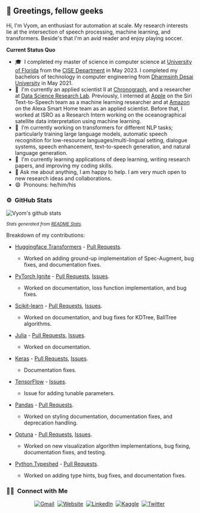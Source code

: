 ## 🖖 Greetings, fellow geeks 
Hi, I'm Vyom, an enthusiast for automation at scale. My research interests lie at the intersection of speech processing, machine learning, and transformers. Beside's that I'm an avid reader and enjoy playing soccer.

<b>Current Status Quo</b>
- 🎓 &nbsp;I completed my master of science in computer science at [University of Florida](https://www.ufl.edu/) from the [CISE Department](https://www.cise.ufl.edu/) in May 2023. I completed my bachelors of technology in computer engineering from [Dharmsinh Desai University](https://ddu.ac.in/) in May 2021.
- 💼 &nbsp;I'm currently an applied scientist II at [Chronograph](https://www.chronograph.pe/), and a researcher at [Data Science Research Lab](https://dsr.cise.ufl.edu/). Previously, I interned at [Apple](https://machinelearning.apple.com/) on the Siri Text-to-Speech team as a machine learning researcher and at [Amazon](https://www.amazon.science/) on the Alexa Smart Home team as an applied scientist. Before that, I worked at ISRO as a Research Intern working on the oceanographical satellite data interpretation using machine learning.
- 🔭 &nbsp;I’m currently working on transformers for different NLP tasks; particularly training large language models, automatic speech recognition for low-resource languages/multi-lingual setting, dialogue systems, speech enhancement, text-to-speech generation, and natural language generation.
- 🌱 &nbsp;I'm currently learning applications of deep learning, writing research papers, and improving my coding skills.
- 💬 Ask me about anything, I am happy to help. I am very much open to new research ideas and collaborations. 
- 😄 &nbsp;Pronouns: he/him/his

### ⚙️ &nbsp;GitHub Stats
![Vyom's github stats](https://github-readme-stats.vercel.app/api?username=01-vyom&theme=cobalt&count_private=true&show_icons=true&hide=stars)

<sup>*Stats generated from [README Stats](https://github.com/anuraghazra/github-readme-stats)*. </sup>

Breakdown of my contributions:

- [Huggingface Transformers](https://github.com/huggingface/transformers) - [Pull Requests](https://github.com/huggingface/transformers/pulls?q=is%3Apr+author%3A01-vyom+is%3Aclosed).
  - Worked on adding ground-up implementation of Spec-Augment, bug fixes, and documentation fixes.

- [PyTorch Ignite](https://github.com/pytorch/ignite) - [Pull Requests](https://github.com/pytorch/ignite/pulls?q=is%3Apr+author%3A01-vyom+is%3Aclosed), [Issues](https://github.com/pytorch/ignite/issues?q=is%3Aissue+author%3A01-vyom+is%3Aclosed).
  - Worked on documentation, loss function implementation, and bug fixes.

- [Scikit-learn](https://github.com/scikit-learn/scikit-learn) - [Pull Requests](https://github.com/scikit-learn/scikit-learn/pulls?q=is%3Apr+author%3A01-vyom+is%3Aclosed), [Issues](https://github.com/scikit-learn/scikit-learn/issues?q=is%3Aissue+author%3A01-vyom+is%3Aclosed).
  - Worked on documentation, and bug fixes for KDTree, BallTree algorithms.

- [Julia](https://github.com/JuliaLang/www.julialang.org) - [Pull Requests](https://github.com/JuliaLang/www.julialang.org/pulls?q=is%3Apr+author%3A01-vyom+is%3Aclosed), [Issues](https://github.com/JuliaLang/www.julialang.org/issues?q=is%3Aissue+author%3A01-vyom+is%3Aclosed).

    - Worked on documentation.

- [Keras](https://github.com/keras-team/keras) - [Pull Requests](https://github.com/keras-team/keras/pulls?q=is%3Apr+author%3A01-vyom+is%3Aclosed), [Issues](https://github.com/keras-team/keras/issues?q=is%3Aissue+author%3A01-vyom+is%3Aclosed). 
  - Documentation fixes.

- [TensorFlow](https://github.com/tensorflow) - [Issues](https://github.com/tensorflow/models/issues/10143).
  - Issue for adding tunable parameters.

- [Pandas](https://github.com/pandas-dev/pandas) - [Pull Requests](https://github.com/pandas-dev/pandas/pulls?q=is%3Apr+author%3A01-vyom+is%3Aclosed).
  - Worked on styling documentation, documentation fixes, and deprecation handling.

- [Optuna](https://github.com/optuna/optuna) - [Pull Requests](https://github.com/optuna/optuna/pulls?q=is%3Apr+author%3A01-vyom+is%3Aclosed), [Issues](https://github.com/optuna/optuna/issues?q=is%3Aissue+author%3A01-vyom+is%3Aclosed).
  - Worked on new visualization algorithm implementations, bug fixing, documentation fixes, and testing.

- [Python Typeshed](https://github.com/python/typeshed) - [Pull Requests](https://github.com/python/typeshed/pulls?q=is%3Apr+author%3A01-vyom+is%3Aclosed).
  - Worked on adding type hints, bug fixes, and documentation fixes.
### 🤝🏻 &nbsp;Connect with Me
<p align="center">
<a href="mailto:angerstick3@gmail.com"><img src="https://img.shields.io/badge/gmail-%23D14836.svg?&style=for-the-badge&logo=gmail&logoColor=white" alt="Gmail" /></a>&nbsp;
<a href="https://01-vyom.github.io"><img src="https://img.shields.io/badge/website-000000?style=for-the-badge&logo=About.me&logoColor=white" alt="Website" /></a>&nbsp;
<a href="https://www.linkedin.com/in/01-vyom"><img src="https://img.shields.io/badge/linkedin-%230077B5.svg?&style=for-the-badge&logo=linkedin&logoColor=white" alt="LinkedIn" /></a>&nbsp;
<a href="https://www.kaggle.com/boltcoder"><img src="https://img.shields.io/badge/Kaggle-20BEFF?&style=for-the-badge&logo=kaggle&logoColor=white"alt="Kaggle" /></a>&nbsp;
<!-- <a href="https://leetcode.com/bolt_coder"><img src="https://img.shields.io/badge/leetcode-FFA116?&style=for-the-badge&logo=leetcode&logoColor=black" alt="Leetcode"/></a>&nbsp;
<a href="https://www.codechef.com/users/bolt_coder"><img src="https://img.shields.io/badge/codechef-5B4638?&style=for-the-badge&logo=codechef&logoColor=white" alt="Codechef"/></a>&nbsp; -->
<a href="https://twitter.com/vyomp01"><img src="https://img.shields.io/badge/Twitter-1DA1F2?style=for-the-badge&logo=twitter&logoColor=white" alt="Twitter" /></a>&nbsp;
<!-- <a href="https://sigmoid.social/@stancosmos"><img src="https://img.shields.io/badge/-MASTODON-%232B90D9?style=for-the-badge&logo=mastodon&logoColor=white" alt="Mastodon" /></a>&nbsp; -->
</p>
